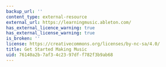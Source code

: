 ```yaml
---
backup_url: ''
content_type: external-resource
external_url: https://learningmusic.ableton.com/
has_external_licence_warning: true
has_external_license_warning: true
is_broken: ''
license: https://creativecommons.org/licenses/by-nc-sa/4.0/
title: Get Started Making Music
uid: 76140a2b-7af3-4c23-97df-f782f3b9ab68
---
```


